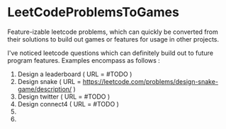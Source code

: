 # LeetCodeProblemsToGames
Feature-izable leetcode problems, which can quickly be converted from their solutions to build out games or features for usage in other projects.

I've noticed leetcode questions which can definitely build out to future program features. Examples encompass as follows :

1. Design a leaderboard ( URL = #TODO ) 
2. Design snake ( URL = https://leetcode.com/problems/design-snake-game/description/ ) 
3. Design twitter ( URL = #TODO ) 
4. Design connect4 ( URL = #TODO )
5.
6.
